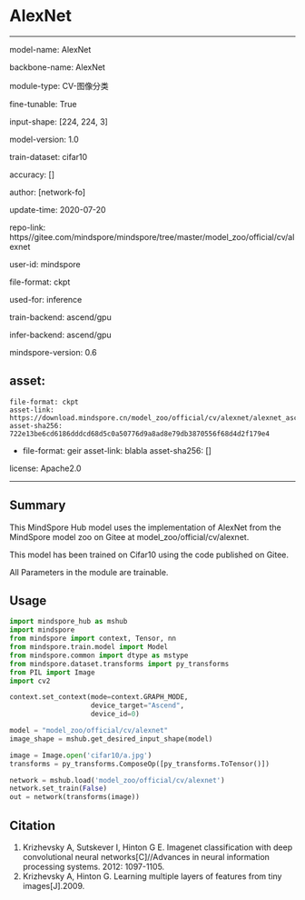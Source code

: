 # AlexNet

---

model-name: AlexNet

backbone-name: AlexNet

module-type: CV-图像分类

fine-tunable: True

input-shape: [224, 224, 3]

model-version: 1.0

train-dataset: cifar10

accuracy: []



author: [network-fo]

update-time: 2020-07-20

repo-link: https//gitee.com/mindspore/mindspore/tree/master/model_zoo/official/cv/alexnet

user-id: mindspore



file-format: ckpt

used-for: inference

train-backend: ascend/gpu

infer-backend: ascend/gpu

mindspore-version: 0.6

asset: 
  - 
    file-format: ckpt   
    asset-link: https://download.mindspore.cn/model_zoo/official/cv/alexnet/alexnet_ascend_0.5.0_cifar10_official_classification_20200716/alexnet.ckpt
    asset-sha256: 722e13be6cd6186dddcd68d5c0a50776d9a8ad8e79db3870556f68d4d2f179e4
  -
    file-format: geir
    asset-link: blabla
    asset-sha256: []

license: Apache2.0

---

## Summary

This MindSpore Hub model uses the implementation of AlexNet from the MindSpore model zoo on Gitee at model_zoo/official/cv/alexnet.

This model has been trained on Cifar10 using the code published on Gitee.

All Parameters in the module are trainable.

## Usage

```python
import mindspore_hub as mshub
import mindspore
from mindspore import context, Tensor, nn
from mindspore.train.model import Model
from mindspore.common import dtype as mstype
from mindspore.dataset.transforms import py_transforms
from PIL import Image
import cv2

context.set_context(mode=context.GRAPH_MODE,
                    device_target="Ascend",
                    device_id=0)

model = "model_zoo/official/cv/alexnet"
image_shape = mshub.get_desired_input_shape(model)

image = Image.open('cifar10/a.jpg')
transforms = py_transforms.ComposeOp([py_transforms.ToTensor()])

network = mshub.load('model_zoo/official/cv/alexnet')
network.set_train(False)
out = network(transforms(image))
```

## Citation

1. Krizhevsky A, Sutskever I, Hinton G E. Imagenet classification with deep convolutional neural networks[C]//Advances in neural information processing systems. 2012: 1097-1105.
2. Krizhevsky A, Hinton G. Learning multiple layers of features from tiny images[J].2009.
